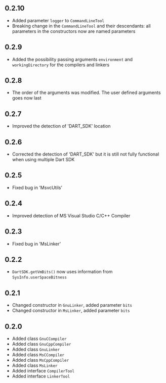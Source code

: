 ## 0.2.10

- Added parameter `logger` to `CommandLineTool`
- Breaking change in the `CommandLineTool` and their descendants: all parameters in the constructors now are named parameters 

## 0.2.9

- Added the possibility passing arguments `environment` and `workingDirectory` for the compilers and linkers

## 0.2.8

- The order of the arguments was modified. The user defined arguments goes now last

## 0.2.7

- Improved the detection of 'DART_SDK' location

## 0.2.6

- Corrected the detection of 'DART_SDK' but it is still not fully functional when using multiple Dart SDK

## 0.2.5

- Fixed bug in 'MsvcUtils'

## 0.2.4

- Improved detection of MS Visual Studio C/C++ Compiler

## 0.2.3

- Fixed bug in 'MsLinker'

## 0.2.2

- `DartSDK.getVmBits()` now uses information from `SysInfo.userSpaceBitness`

## 0.2.1

- Changed constructor in `GnuLinker`, added parameter `bits`
- Changed constructor in `MsLinker`, added parameter `bits`

## 0.2.0

- Added class `GnuCCompiler`
- Added class `GnuCppCompiler`
- Added class `GnuLinker`
- Added class `MsCCompiler`
- Added class `MsCppCompiler`
- Added class `MsLinker`
- Added interface `CompilerTool`
- Added interface `LinkerTool`

